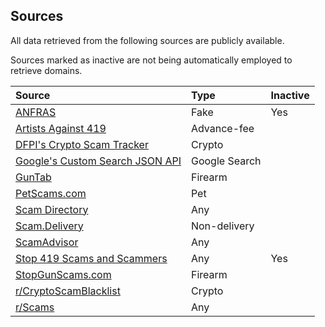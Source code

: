 ## Sources
All data retrieved from the following sources are publicly available.

Sources marked as inactive are not being automatically employed to retrieve domains.

Source | Type | Inactive
:--- |:--- |:---
[ANFRAS](https://anfras.com/fakeshops/) | Fake | Yes
[Artists Against 419](https://db.aa419.org/fakebankslist.php) | Advance-fee
[DFPI's Crypto Scam Tracker](https://dfpi.ca.gov/crypto-scams/) | Crypto
[Google's Custom Search JSON API](https://developers.google.com/custom-search/v1/introduction) | Google Search
[GunTab](https://www.guntab.com/scam-websites) | Firearm
[PetScams.com](https://petscams.com/) | Pet
[Scam Directory](https://scam.directory/) | Any
[Scam.Delivery](https://scam.delivery/) | Non-delivery
[ScamAdvisor](https://www.scamadviser.com/) | Any
[Stop 419 Scams and Scammers](https://www.stop419scams.com/) | Any | Yes
[StopGunScams.com](https://stopgunscams.com/) | Firearm
[r/CryptoScamBlacklist](https://www.reddit.com/r/CryptoScamBlacklist/) | Crypto
[r/Scams](https://www.reddit.com/r/Scams/) | Any

